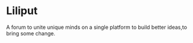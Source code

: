 # Liliput
A forum to unite unique minds on a single platform to build better ideas,to bring some change.
